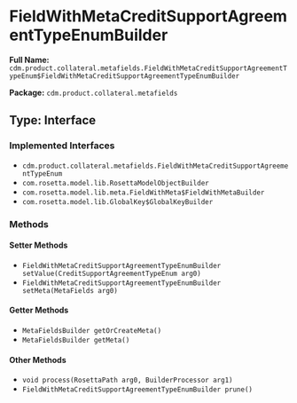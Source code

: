 # FieldWithMetaCreditSupportAgreementTypeEnumBuilder

**Full Name:** `cdm.product.collateral.metafields.FieldWithMetaCreditSupportAgreementTypeEnum$FieldWithMetaCreditSupportAgreementTypeEnumBuilder`

**Package:** `cdm.product.collateral.metafields`

## Type: Interface

### Implemented Interfaces

- `cdm.product.collateral.metafields.FieldWithMetaCreditSupportAgreementTypeEnum`
- `com.rosetta.model.lib.RosettaModelObjectBuilder`
- `com.rosetta.model.lib.meta.FieldWithMeta$FieldWithMetaBuilder`
- `com.rosetta.model.lib.GlobalKey$GlobalKeyBuilder`

### Methods

#### Setter Methods

- `FieldWithMetaCreditSupportAgreementTypeEnumBuilder setValue(CreditSupportAgreementTypeEnum arg0)`
- `FieldWithMetaCreditSupportAgreementTypeEnumBuilder setMeta(MetaFields arg0)`

#### Getter Methods

- `MetaFieldsBuilder getOrCreateMeta()`
- `MetaFieldsBuilder getMeta()`

#### Other Methods

- `void process(RosettaPath arg0, BuilderProcessor arg1)`
- `FieldWithMetaCreditSupportAgreementTypeEnumBuilder prune()`

